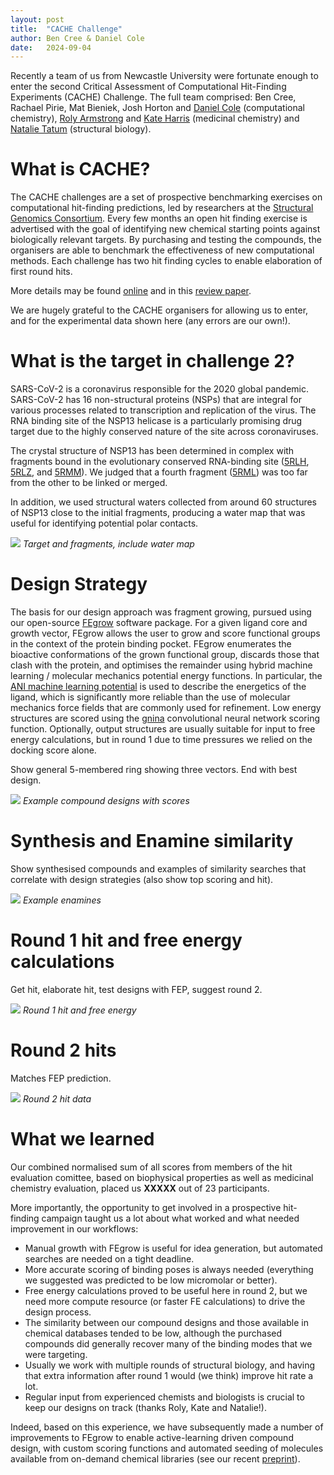 ```yaml
---
layout: post
title:  "CACHE Challenge"
author: Ben Cree & Daniel Cole
date:   2024-09-04
---
```


Recently a team of us from Newcastle University were fortunate enough
to enter the second Critical Assessment of Computational Hit-Finding
Experiments (CACHE) Challenge. The full team comprised: Ben Cree,
Rachael Pirie, Mat Bieniek, Josh Horton and [Daniel Cole](https://www.ncl.ac.uk/nes/people/profile/danielcole.html) (computational
chemistry), [Roly Armstrong](https://www.ncl.ac.uk/nes/people/profile/rolyarmstrong.html) and [Kate Harris](https://www.ncl.ac.uk/cancer/people/profile/kateharris.html) (medicinal chemistry) and
[Natalie Tatum](https://www.ncl.ac.uk/medical-sciences/people/profile/natalietatum.html) (structural biology).


# What is CACHE?

The CACHE challenges are a set of prospective benchmarking exercises
on computational hit-finding predictions, led by researchers at the
[Structural Genomics Consortium](https://www.thesgc.org). Every few months an open hit finding
exercise is advertised with the goal of identifying new chemical
starting points against biologically relevant targets. By purchasing
and testing the compounds, the organisers are able to benchmark the
effectiveness of new computational methods. Each challenge has two hit
finding cycles to enable elaboration of first round hits.

More details may be found
[online](https://cache-challenge.org/what-cache) and in this [review
paper](https://www.nature.com/articles/s41570-022-00363-z).

We are hugely grateful to the CACHE organisers for allowing us to
enter, and for the experimental data shown here (any errors are our
own!).



# What is the target in challenge 2?

SARS-CoV-2 is a coronavirus responsible for the 2020 global pandemic.
SARS-CoV-2 has 16 non-structural proteins (NSPs) that are integral for various processes
related to transcription and replication of the virus. 
The RNA binding site of the NSP13 helicase is a particularly promising drug target due to the
highly conserved nature of the site across coronaviruses.

The crystal structure of NSP13 has been determined in complex with fragments bound in the 
evolutionary conserved RNA-binding site ([5RLH](https://www.rcsb.org/structure/5rlh), [5RLZ](https://www.rcsb.org/structure/5rlz), and [5RMM](https://www.rcsb.org/structure/5rmm)). We judged that a fourth fragment ([5RML](https://www.rcsb.org/structure/5rml)) was too
far from the other to be linked or merged.

In addition, we used structural waters collected from around 60 structures of NSP13 close to the initial fragments, producing a
water map that was useful for identifying potential polar contacts.

![](/assets/figure.png)
*Target and fragments, include water map*



# Design Strategy

The basis for our design approach was fragment growing, pursued using our open-source [FEgrow](https://github.com/cole-group/FEgrow) software package.
For a given ligand core and growth vector, FEgrow allows the user to grow and score functional groups in the context of the protein binding pocket. 
FEgrow enumerates the bioactive conformations of the grown functional group, discards those that clash with the protein, and optimises the remainder 
using hybrid machine learning / molecular mechanics potential energy functions. In particular, the [ANI machine learning potential](https://doi.org/10.1039/C6SC05720A) is used to describe the energetics of the ligand, which is significantly more reliable than the use of molecular mechanics force fields that are commonly used for refinement. 
Low energy structures are scored using the [gnina](https://github.com/gnina/gnina) convolutional neural network scoring function.
Optionally, output structures are usually suitable for input to free energy calculations, but in round 1 due to 
time pressures we relied on the docking score alone.


Show general 5-membered ring showing three vectors. End with best design.

![](/assets/figure.png)
*Example compound designs with scores*





# Synthesis and Enamine similarity

Show synthesised compounds and examples of similarity searches that correlate with design strategies (also show top scoring and hit).


![](/assets/figure.png)
*Example enamines*



# Round 1 hit and free energy calculations

Get hit, elaborate hit, test designs with FEP, suggest round 2.


![](/assets/figure.png)
*Round 1 hit and free energy*


# Round 2 hits

Matches FEP prediction.


![](/assets/figure.png)
*Round 2 hit data*



# What we learned

Our combined normalised sum of all scores from members of the hit evaluation comittee,
based on biophysical properties as well as medicinal chemistry evaluation, placed us **XXXXX** 
out of 23 participants.

More importantly, the opportunity to get involved in a prospective hit-finding campaign taught us 
a lot about what worked and what needed improvement in our workflows:

* Manual growth with FEgrow is useful for idea generation, but automated searches are needed on a tight deadline.
* More accurate scoring of binding poses is always needed (everything we suggested was predicted to be low micromolar or better).
* Free energy calculations proved to be useful here in round 2, but we need more compute resource (or faster FE calculations) to drive the design process.
* The similarity between our compound designs and those available in chemical databases tended to be low, although the purchased compounds did generally recover many of the binding modes that we were targeting.
* Usually we work with multiple rounds of structural biology, and having that extra information after round 1 would (we think) improve hit rate a lot.
* Regular input from experienced chemists and biologists is crucial to keep our designs on track (thanks Roly, Kate and Natalie!).

Indeed, based on this experience, we have subsequently made a number of improvements to FEgrow to enable active-learning driven
compound design, with custom scoring functions and automated seeding of molecules available from on-demand chemical libraries 
(see our recent [preprint](https://doi.org/10.26434/chemrxiv-2024-xczfb)).


